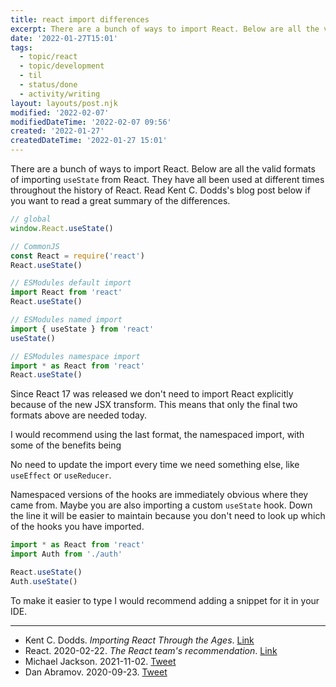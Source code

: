 ```yaml
---
title: react import differences
excerpt: There are a bunch of ways to import React. Below are all the valid formats of importing `useState` from React. 
date: '2022-01-27T15:01'
tags:
  - topic/react
  - topic/development
  - til
  - status/done
  - activity/writing
layout: layouts/post.njk
modified: '2022-02-07'
modifiedDateTime: '2022-02-07 09:56'
created: '2022-01-27'
createdDateTime: '2022-01-27 15:01'
---
```


There are a bunch of ways to import React. Below are all the valid formats of importing `useState` from React. They have all been used at different times throughout the history of React. Read Kent C. Dodds's blog post below if you want to read a great summary of the differences.

```js
// global
window.React.useState()

// CommonJS
const React = require('react')
React.useState()

// ESModules default import
import React from 'react'
React.useState()

// ESModules named import
import { useState } from 'react'
useState()

// ESModules namespace import
import * as React from 'react'
React.useState()
```

Since React 17 was released we don't need to import React explicitly because of the new JSX transform. This means that only the final two formats above are needed today.

I would recommend using the last format, the namespaced import, with some of the benefits being

No need to update the import every time we need something else, like `useEffect` or `useReducer`.

Namespaced versions of the hooks are immediately obvious where they came from. Maybe you are also importing a custom `useState` hook. Down the line it will be easier to maintain because you don't need to look up which of the hooks you have imported.

```js
import * as React from 'react'
import Auth from './auth'

React.useState()
Auth.useState()
```

To make it easier to type I would recommend adding a snippet for it in your IDE.

---

- Kent C. Dodds. _Importing React Through the Ages_. [Link](https://epicreact.dev/importing-react-through-the-ages/)
- React. 2020-02-22. _The React team's recommendation_. [Link](https://github.com/facebook/react/pull/18102)
- Michael Jackson. 2021-11-02. [Tweet](https://twitter.com/mjackson/status/1455320815361167362)
- Dan Abramov. 2020-09-23. [Tweet](https://twitter.com/dan_abramov/status/1308739731551858689)